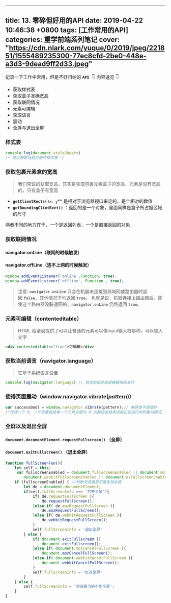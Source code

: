 
---
title: 13. 零碎但好用的API
date: 2019-04-22 10:46:38 +0800
tags: [工作常用的API]
categories: 重学前端系列笔记
cover: "https://cdn.nlark.com/yuque/0/2019/jpeg/221851/1555489235300-77ec8cfd-2be0-448e-a3d3-9dead9ff2d33.jpeg"
---
记录一下工作中常用，但是不好归纳的 **`API`** 
👇 内容速览 👇
- 获取样式表
- 获取盒子准确宽高
- 获取联网情况
- 元素可编辑
- 获取语言
- 震动
- 全屏与退出全屏

<!-- more -->
<a name="58f055cd"></a>
### 样式表
```javascript
console.log(document.styleSheets)
/* 可以获取当前页面的样式表 */
```

<a name="fe7fef1d"></a>
### 获取包裹元素盒的宽高
> 我们常说的获取宽高，其实是获取包裹元素盒子的宽高，元素是没有宽高的，只有盒子有宽高

- **`getClientRects()`**`x、y`** 是相对于浏览器视口来定的，是个相对的数值
- **`getBoundingClintRect()`** ：返回的是一个对象，里面同样是盒子所占据区域的尺寸

两者不同的地方在于，一个是返回列表，一个是直接返回的对象
<a name="738bd8cf"></a>
### 获取联网情况
<a name="df66e53e"></a>
#### navigator.onLine（联网的时候触发）
<a name="feaca892"></a>
#### navigator.offLine（连不上网的时候触发）
```javascript
window.addEventListener('online',Function, true);
window.addEventListener('offline', Function , true);
```
> 注意: **`navigator.onLine`** 只会在机器未连接到局域网或路由器时返回 **`false`**，其他情况下均返回 **`true`**。 也就是说，机器连接上路由器后，即使这个路由器没联通网络，**`navigator.onLine`** 仍然返回 **`true`**。

<a name="ca7be09f"></a>
### 元素可编辑（contenteditable）
> HTML 给全局提供了可以让普通的元素可以像input输入框那种，可以输入文字

```html
<div contenteditable="true">可编辑</div>
```
<a name="2547bb16"></a>
### 获取当前语言（navigator.language）
> 它基于系统语言设置

```javascript
console.log(navigator.language) // 具体的语言值是根据系统来的
```
<a name="728dc0aa"></a>
### 使得页面震动（window.navigator.vibrate(_pattern_)）
```javascript
var successBool = window.navigator.vibrate(pattern);// 兼容性不是很好 
/*传递一个 0、一个空数组或者一个元素全部为 0 的数组会结束当前正在运行中的震动模式。*/
```
<a name="3c7c0f11"></a>
### 全屏以及退出全屏
<a name="0b919881"></a>
#### `document.documentElement.requestFullscreen()` （全屏）
<a name="567ddbe2"></a>
#### **`document.exitFullscreen()`** （退出全屏）
```javascript
function fullScreenFun(){
    let self = this;
     var fullscreenEnabled = document.fullscreenEnabled || document.mozFullScreenEnabled ||
        document.webkitFullscreenEnabled || document.msFullscreenEnabled;
    if (fullscreenEnabled) { //判断浏览器是不是支持全屏
        let de = document.documentElement;
        if(self.fullScreenInfo === '打开全屏'){
            if( de.requestFullscreen ){
                de.requestFullscreen();
            }else if( de.mozRequestFullScreen ){
                de.mozRequestFullScreen();
            }else if( de.webkitRequestFullScreen ){
                de.webkitRequestFullScreen();
            }
            self.fullScreenInfo = '退出全屏'
        } else {
            if( document.exitFullscreen ){
                document.exitFullscreen();
            }else if( document.mozCancelFullScreen ){
                document.mozCancelFullScreen();
            }else if( document.webkitCancelFullScreen ){
                document.webkitCancelFullScreen();
            }
            self.fullScreenInfo = '打开全屏'
        }
    } else {
        self.fullScreenInfo = '浏览器当前不能全屏';
    }
}
```



